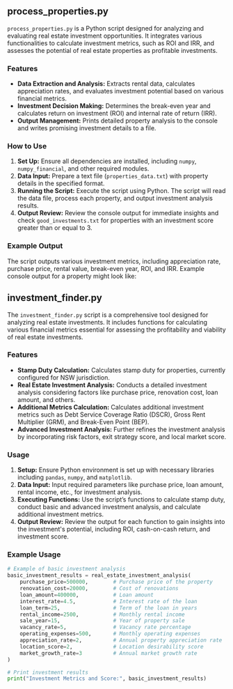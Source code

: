 ## process_properties.py

`process_properties.py` is a Python script designed for analyzing and evaluating real estate investment opportunities. It integrates various functionalities to calculate investment metrics, such as ROI and IRR, and assesses the potential of real estate properties as profitable investments.

### Features

- **Data Extraction and Analysis:** Extracts rental data, calculates appreciation rates, and evaluates investment potential based on various financial metrics.
- **Investment Decision Making:** Determines the break-even year and calculates return on investment (ROI) and internal rate of return (IRR).
- **Output Management:** Prints detailed property analysis to the console and writes promising investment details to a file.

### How to Use

1. **Set Up:** Ensure all dependencies are installed, including `numpy`, `numpy_financial`, and other required modules.
2. **Data Input:** Prepare a text file (`properties_data.txt`) with property details in the specified format.
3. **Running the Script:** Execute the script using Python. The script will read the data file, process each property, and output investment analysis results.
4. **Output Review:** Review the console output for immediate insights and check `good_investments.txt` for properties with an investment score greater than or equal to 3.

### Example Output

The script outputs various investment metrics, including appreciation rate, purchase price, rental value, break-even year, ROI, and IRR. Example console output for a property might look like:


## investment_finder.py

The `investment_finder.py` script is a comprehensive tool designed for analyzing real estate investments. It includes functions for calculating various financial metrics essential for assessing the profitability and viability of real estate investments.

### Features

- **Stamp Duty Calculation:** Calculates stamp duty for properties, currently configured for NSW jurisdiction. 
- **Real Estate Investment Analysis:** Conducts a detailed investment analysis considering factors like purchase price, renovation cost, loan amount, and others.
- **Additional Metrics Calculation:** Calculates additional investment metrics such as Debt Service Coverage Ratio (DSCR), Gross Rent Multiplier (GRM), and Break-Even Point (BEP).
- **Advanced Investment Analysis:** Further refines the investment analysis by incorporating risk factors, exit strategy score, and local market score.

### Usage

1. **Setup:** Ensure Python environment is set up with necessary libraries including `pandas`, `numpy`, and `matplotlib`.
2. **Data Input:** Input required parameters like purchase price, loan amount, rental income, etc., for investment analysis.
3. **Executing Functions:** Use the script’s functions to calculate stamp duty, conduct basic and advanced investment analysis, and calculate additional investment metrics.
4. **Output Review:** Review the output for each function to gain insights into the investment's potential, including ROI, cash-on-cash return, and investment score.

### Example Usage

```python
# Example of basic investment analysis
basic_investment_results = real_estate_investment_analysis(
    purchase_price=500000,        # Purchase price of the property
    renovation_cost=20000,        # Cost of renovations
    loan_amount=400000,           # Loan amount
    interest_rate=4.5,            # Interest rate of the loan
    loan_term=25,                 # Term of the loan in years
    rental_income=2500,           # Monthly rental income
    sale_year=15,                 # Year of property sale
    vacancy_rate=5,               # Vacancy rate percentage
    operating_expenses=500,       # Monthly operating expenses
    appreciation_rate=2,          # Annual property appreciation rate
    location_score=2,             # Location desirability score
    market_growth_rate=3          # Annual market growth rate
)

# Print investment results
print("Investment Metrics and Score:", basic_investment_results)
